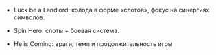 - Luck be a Landlord: колода в форме «слотов», фокус на синергиях символов.

- Spin Hero: слоты + боевая система.

- He is Coming: враги, темп и продолжительность игры